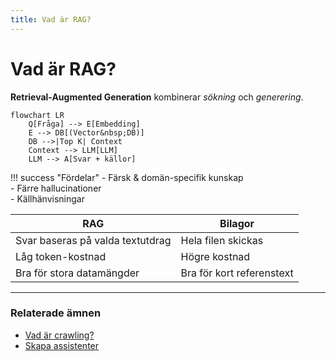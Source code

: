```yaml
---
title: Vad är RAG?
---
```


# Vad är RAG?

**Retrieval-Augmented Generation** kombinerar *sökning* och *generering*.

```mermaid
flowchart LR
    Q[Fråga] --> E[Embedding]
    E --> DB[(Vector&nbsp;DB)]
    DB -->|Top K| Context
    Context --> LLM[LLM]
    LLM --> A[Svar + källor]
```

!!! success "Fördelar"
    - Färsk & domän-specifik kunskap  
    - Färre hallucinationer  
    - Källhänvisningar

| RAG | Bilagor |
|-----|---------|
| Svar baseras på valda text­utdrag | Hela filen skickas |
| Låg token-kostnad | Högre kostnad |
| Bra för stora datamängder | Bra för kort referenstext |

---

### Relaterade ämnen
- [Vad är crawling?](vad-ar-crawling.md)
- [Skapa assistenter](../assistenter/skapa-assistenter.md)

